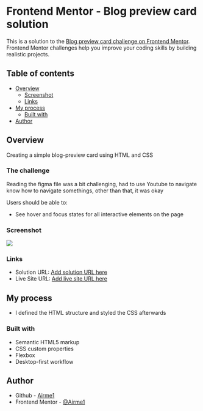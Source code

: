 # Frontend Mentor - Blog preview card solution

This is a solution to the [Blog preview card challenge on Frontend Mentor](https://www.frontendmentor.io/challenges/blog-preview-card-ckPaj01IcS). Frontend Mentor challenges help you improve your coding skills by building realistic projects. 

## Table of contents

- [Overview](#overview)
  - [Screenshot](#screenshot)
  - [Links](#links)
- [My process](#my-process)
  - [Built with](#built-with)
- [Author](#author)

## Overview
Creating a simple blog-preview card using HTML and CSS

### The challenge
Reading the figma file was a bit challenging, had to use Youtube to navigate know how to navigate somethings, other than that, it was okay

Users should be able to:

- See hover and focus states for all interactive elements on the page

### Screenshot

![](./screenshot.jpg)


### Links

- Solution URL: [Add solution URL here](https://your-solution-url.com)
- Live Site URL: [Add live site URL here](https://your-live-site-url.com)

## My process
- I defined the HTML structure and styled the CSS afterwards

### Built with

- Semantic HTML5 markup
- CSS custom properties
- Flexbox
- Desktop-first workflow

## Author

- Github - [Airme1](https://github.com/Airme1)
- Frontend Mentor - [@Airme1](https://www.frontendmentor.io/profile/Airme1)

